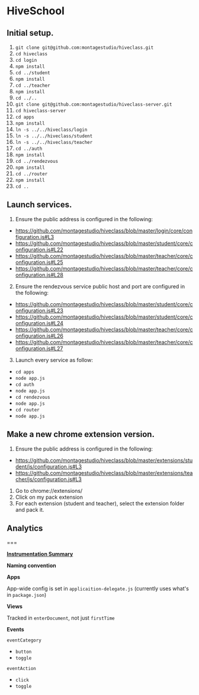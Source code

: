 HiveSchool
===

Initial setup.
-------------

1. `git clone git@github.com:montagestudio/hiveclass.git`
2. `cd hiveclass`
3. `cd login`
4. `npm install`
5. `cd ../student`
6. `npm install`
7. `cd ../teacher`
8. `npm install`
9. `cd ../..`
10. `git clone git@github.com:montagestudio/hiveclass-server.git`
11. `cd hiveclass-server`
12. `cd apps`
13. `npm install`
14. `ln -s ../../hiveclass/login`
15. `ln -s ../../hiveclass/student`
16. `ln -s ../../hiveclass/teacher`
17. `cd ../auth`
18. `npm install`
19. `cd ../rendezvous`
20. `npm install`
21. `cd ../router`
22. `npm install`
23. `cd ..`

Launch services.
-------------
1. Ensure the public address is configured in the following:
  - https://github.com/montagestudio/hiveclass/blob/master/login/core/configuration.js#L3
  - https://github.com/montagestudio/hiveclass/blob/master/student/core/configuration.js#L22
  - https://github.com/montagestudio/hiveclass/blob/master/teacher/core/configuration.js#L25
  - https://github.com/montagestudio/hiveclass/blob/master/teacher/core/configuration.js#L28
2. Ensure the rendezvous service public host and port are configured in the following:
  - https://github.com/montagestudio/hiveclass/blob/master/student/core/configuration.js#L23
  - https://github.com/montagestudio/hiveclass/blob/master/student/core/configuration.js#L24
  - https://github.com/montagestudio/hiveclass/blob/master/teacher/core/configuration.js#L26
  - https://github.com/montagestudio/hiveclass/blob/master/teacher/core/configuration.js#L27
3. Launch every service as follow:
  - `cd apps`
  - `node app.js`
  - `cd auth`
  - `node app.js`
  - `cd rendezvous`
  - `node app.js`
  - `cd router`
  - `node app.js`

Make a new chrome extension version.
-------------

1. Ensure the public address is configured in the following:
  - https://github.com/montagestudio/hiveclass/blob/master/extensions/student/js/configuration.js#L3
  - https://github.com/montagestudio/hiveclass/blob/master/extensions/teacher/js/configuration.js#L3
1. Go to chrome://extensions/
2. Click on my pack extension
3. For each extension (student and teacher), select the extension folder and pack it.

## Analytics
===

**[Instrumentation Summary](https://docs.google.com/spreadsheets/d/1xW-hetMYWxjq_QXOVjxkfxCXF0az4KJk5qavARIEu58/edit?usp=sharing)**

**Naming convention**

**Apps**

App-wide config is set in `applicaition-delegate.js` (currently uses what's in `package.json`)

**Views**

Tracked in `enterDocument`, not just `firstTime`

**Events**

`eventCategory`
- `button`
- `toggle`

`eventAction`
- `click`
- `toggle`
